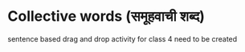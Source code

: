 
# Collective words (समूहवाची शब्द)
sentence based drag and drop activity for class 4 need to be created


